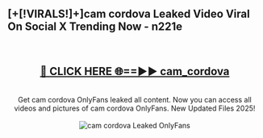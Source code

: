 <h2>[+[!VIRALS!]+]cam cordova Leaked Video Viral On Social X Trending Now - n221e</h2>
<br>
<div align="center">
<h2><a href="https://libra.edu.pl?cam_cordova" rel="nofollow">🔴 CLICK HERE 🌐==►► cam_cordova</a></h2>
<br>
Get cam cordova OnlyFans leaked all content. Now you can access all videos and pictures of cam cordova OnlyFans. New Updated Files 2025!
<br>
<br>
<a href="https://libra.edu.pl?cam_cordova" rel="nofollow" data-target="animated-image.originalLink"><img src="https://i.ibb.co.com/WyWwxjT/player-gif2.gif" alt="cam cordova Leaked OnlyFans" style="max-width: 100%; display: inline-block;" data-target="animated-image.originalImage"></a>
</div>
<br>
